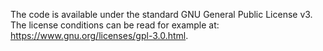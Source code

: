The code is available under the standard GNU General Public License v3. The license conditions
can be read for example at: https://www.gnu.org/licenses/gpl-3.0.html.
